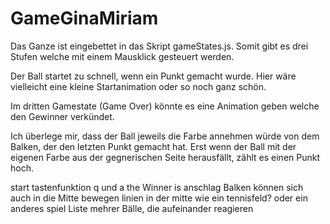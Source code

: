 # GameGinaMiriam
Das Ganze ist eingebettet in das Skript gameStates.js. Somit gibt es drei Stufen welche mit einem Mausklick gesteuert werden. 

Der Ball startet zu schnell, wenn ein Punkt gemacht wurde. Hier wäre vielleicht eine kleine Startanimation oder so noch ganz schön. 

Im dritten Gamestate (Game Over) könnte es eine Animation geben welche den Gewinner verkündet.

Ich überlege mir, dass der Ball jeweils die Farbe annehmen würde von dem Balken, der den letzten Punkt gemacht hat. Erst wenn der Ball mit der eigenen Farbe aus der gegnerischen Seite herausfällt, zählt es einen Punkt hoch.

start tastenfunktion q und a
the Winner is
anschlag
Balken können sich auch in die Mitte bewegen
linien in der mitte wie ein tennisfeld? oder ein anderes spiel
Liste mehrer Bälle, die aufeinander reagieren